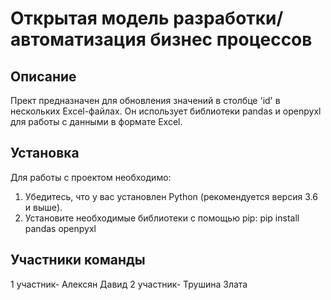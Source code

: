 # Открытая модель разработки/ автоматизация бизнес процессов 

## Описание
Прект предназначен для обновления значений в столбце 'id' в нескольких Excel-файлах. Он использует библиотеки pandas и openpyxl для работы с данными в формате Excel.

## Установка

Для работы с проектом необходимо:

1. Убедитесь, что у вас установлен Python (рекомендуется версия 3.6 и выше).
2. Установите необходимые библиотеки с помощью pip:
  pip install pandas openpyxl

## Участники команды

1 участник- Алексян Давид
2 участник- Трушина Злата
